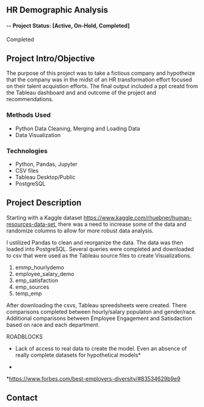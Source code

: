 
## HR Demographic Analysis  

#### -- Project Status: [Active, On-Hold, Completed]

Completed
## Project Intro/Objective
The purpose of this project was to take a fictious company and hypotheize that the company was in the midst of an HR transformation effort focused on their talent acquistion efforts. The final output included a ppt creatd from the Tableau dashboard and and outcome of the project and recommendations. 
### Methods Used
* Python Data Cleaning, Merging and Loading Data
* Data Visualization

### Technologies

* Python, Pandas, Jupyter 
* CSV files
* Tableau Desktop/Public
* PostgreSQL

## Project Description

Starting with a Kaggle dataset https://www.kaggle.com/rhuebner/human-resources-data-set, there was a need to increase some of the data and randomize columns to allow for more robust data analysis. 

I ustilized Pandas to clean and reorganize the data. The data was then loaded into PostgreSQL. Several queries were completed and downloaded to csv that were used as the Tableau source files to create Visualizations. 

1. emmp_hourlydemo
2. employee_salary_demo
3. emp_satisfaction
4. emp_sources
5. temp_emp

After downloading the csvs, Tableau spreedsheets were created. There comparisons completed between hourly/salary populaton and gender/race. Additional comparisons between Employee Engagement and Satisdaction based on race and each department. 

ROADBLOCKS
* Lack of access to real data to create the model. Even an absence of really complete datasets for hypothetical models*


- 

*https://www.forbes.com/best-employers-diversity/#83534629b9e9
## Contact